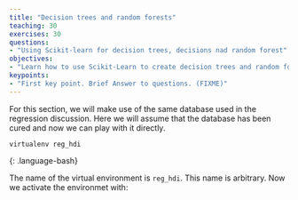 ```yaml
---
title: "Decision trees and random forests"
teaching: 30
exercises: 30
questions:
- "Using Scikit-learn for decision trees, decisions nad random forest"
objectives:
- "Learn how to use Scikit-Learn to create decision trees and random forest for inductive inference"
keypoints:
- "First key point. Brief Answer to questions. (FIXME)"
---
```


For this section, we will make use of the same database used in the regression discussion. Here we will assume that the database has been cured and now we can play with it directly.

~~~
virtualenv reg_hdi
~~~
{: .language-bash}

The name of the virtual environment is ```reg_hdi```. This name is arbitrary.
Now we activate the environmet with:

